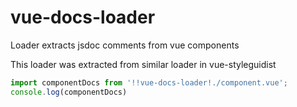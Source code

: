 # vue-docs-loader
Loader extracts jsdoc comments from vue components

This loader was extracted from similar loader in vue-styleguidist

```js
import componentDocs from '!!vue-docs-loader!./component.vue';
console.log(componentDocs)
```